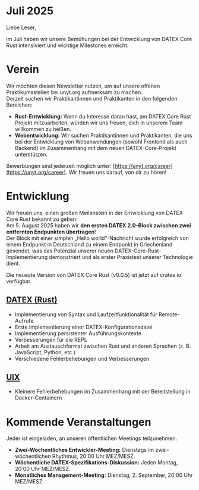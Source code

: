 # Juli 2025

Liebe Leser,

im Juli haben wir unsere Bemühungen bei der Entwicklung von DATEX Core Rust intensiviert und wichtige Milestones erreicht.

# Verein

Wir möchten diesen Newsletter nutzen, um auf unsere offenen Praktikumsstellen bei unyt.org aufmerksam zu machen.  
Derzeit suchen wir Praktikantinnen und Praktikanten in den folgenden Bereichen:

* **Rust-Entwicklung:** Wenn du Interesse daran hast, am DATEX Core Rust Projekt mitzuarbeiten, würden wir uns freuen, dich in unserem Team willkommen zu heißen.
* **Webentwicklung:** Wir suchen Praktikantinnen und Praktikanten, die uns bei der Entwicklung von Webanwendungen (sowohl Frontend als auch Backend) im Zusammenhang mit dem neuen DATEX-Core-Projekt unterstützen.

Bewerbungen sind jederzeit möglich unter: [https://unyt.org/career](https://unyt.org/career). Wir freuen uns darauf, von dir zu hören!

# Entwicklung

Wir freuen uns, einen großen Meilenstein in der Entwicklung von DATEX Core Rust bekannt zu geben:  
Am 5. August 2025 haben wir **den ersten DATEX 2.0-Block zwischen zwei entfernten Endpunkten übertragen**!  
Der Block mit einer simplen „Hello world“-Nachricht wurde erfolgreich von einem Endpunkt in Deutschland zu einem Endpunkt in Griechenland gesendet, was das Potenzial unserer neuen DATEX-Core-Rust-Implementierung demonstriert und als erster Praxistest unserer Technologie dient.

Die neueste Version von DATEX Core Rust (v0.0.5) ist jetzt auf crates.io verfügbar.


## [DATEX (Rust)](https://github.com/unyt-org/datex-core/pulls?q=is:closed%20created:2025-07-01..2025-07-31)
* Implementierung von Syntax und Laufzeitfunktionalität für Remote-Aufrufe
* Erste Implementierung einer DATEX-Konfigurationsdatei
* Implementierung persistenter Ausführungskontexte
* Verbesserungen für die REPL
* Arbeit am Austauschformat zwischen Rust und anderen Sprachen (z. B. JavaScript, Python, etc.)
* Verschiedene Fehlerbehebungen und Verbesserungen

## [UIX](https://github.com/unyt-org/uix/pulls?q=is:closed%20created:2025-07-01..2025-07-31)
* Kleinere Fehlerbehebungen im Zusammenhang mit der Bereitstellung in Docker-Containern

# Kommende Veranstaltungen

Jeder ist eingeladen, an unseren öffentlichen Meetings teilzunehmen.

* **Zwei-Wöchentliches Entwickler-Meeting:** Dienstags im zwei-wöchentlichen Rhythmus, 20:00 Uhr MEZ/MESZ.
* **Wöchentliche DATEX-Spezifikations-Diskussion:** Jeden Montag, 20:00 Uhr MEZ/MESZ.
* **Monatliches Management-Meeting:** Dienstag, 2. September, 20:00 Uhr MEZ/MESZ.
